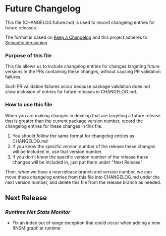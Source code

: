 # Future Changelog

This file (CHANGELOG.future.md) is used to record changelog entries for future releases.

The format is based on [Keep a Changelog](http://keepachangelog.com/en/1.0.0/)
and this project adheres to [Semantic Versioning](http://semver.org/spec/v2.0.0.html).

### Purpose of this file

This file allows us to include changelog entries for changes targeting future versions in the PRs containing these changes, without causing PR validation failures.

Such PR validation failures occur because package validation does not allow inclusion of entries for future releases in CHANGELOG.md.


### How to use this file

When you are making changes in develop that are targeting a future release that is greater than the current package version number, record the changelog entries for these changes in this file.
1. You should follow the same format for changelog entries as CHANGELOG.md
2. If you know the specific version number of the release these changes will be included in, use that version number.
3. If you don't know the specific version number of the release these changes will be included in, just put them under "Next Release"

Then, when we have a new release branch and version number, we can move these changelog entries from this file into CHANGELOG.md under the next version number, and delete this file from the release branch as needed.


## Next Release

### *Runtime Net Stats Monitor*
- Fix an index out of range exception that could occur when adding a new RNSM graph at runtime

